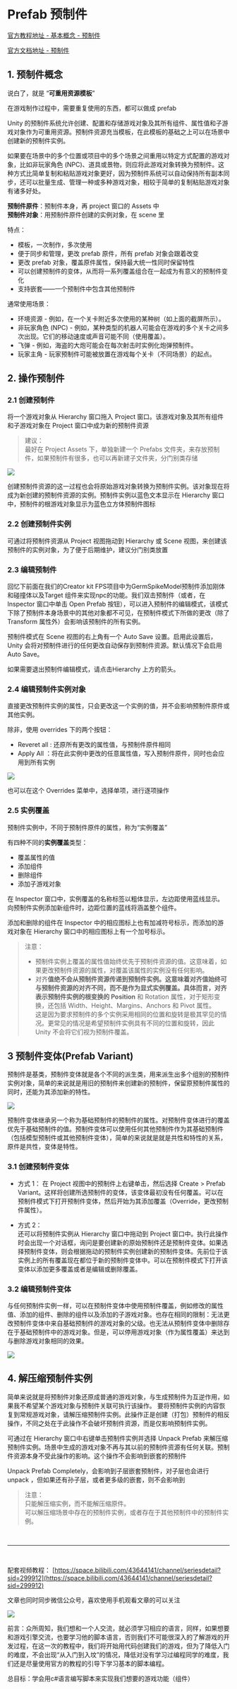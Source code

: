 # Prefab 预制件

[官方教程地址 - 基本概念 - 预制件](https://learn.unity.com/tutorial/essential-unity-concepts?language=en&courseId=5d532306edbc2a1334dd9aa8#5c7f8528edbc2a002053b6c6)

[官方文档地址 - 预制件](https://docs.unity.cn/cn/2021.1/Manual/Prefabs.html)

## 1. 预制件概念

说白了，就是 “**可重用资源模板**”

在游戏制作过程中，需要重复使用的东西，都可以做成 prefab

Unity 的预制件系统允许创建、配置和存储游戏对象及其所有组件、属性值和子游戏对象作为可重用资源。预制件资源充当模板，在此模板的基础之上可以在场景中创建新的预制件实例。

如果要在场景中的多个位置或项目中的多个场景之间重用以特定方式配置的游戏对象，比如非玩家角色 (NPC)、道具或景物，则应将此游戏对象转换为预制件。这种方式比简单复制和粘贴游戏对象更好，因为预制件系统可以自动保持所有副本同步，还可以批量生成、管理一种或多种游戏对象，相较于简单的复制粘贴游戏对象有诸多好处。

**预制件原件**：预制件本身，再 project 窗口的 Assets 中  
**预制件对象**：用预制件原件创建的实例对象，在 scene 里

特点：

- 模板，一次制作，多次使用
- 便于同步和管理，更改 prefab 原件，所有 prefab 对象会跟着改变
- 更改 prefab 对象，覆盖原件属性，保持最大统一性同时保留特性
- 可以创建预制件的变体，从而将一系列覆盖组合在一起成为有意义的预制件变化
- 支持嵌套——一个预制件中包含其他预制件

通常使用场景：

- 环境资源 - 例如，在一个关卡附近多次使用的某种树（如上面的截屏所示）。
- 非玩家角色 (NPC) - 例如，某种类型的机器人可能会在游戏的多个关卡之间多次出现。它们的移动速度或声音可能不同（使用覆盖）。
- 飞弹 - 例如，海盗的大炮可能会在每次射击时实例化炮弹预制件。
- 玩家主角 - 玩家预制件可能被放置在游戏每个关卡（不同场景）的起点。

## 2. 操作预制件

### 2.1 创建预制件

将一个游戏对象从 Hierarchy 窗口拖入 Project 窗口。该游戏对象及其所有组件和子游戏对象在 Project 窗口中成为新的预制件资源

> 建议：  
> 最好在 Project Assets 下，单独新建一个 Prefabs 文件夹，来存放预制件，如果预制件有很多，也可以再新建子文件夹，分门别类存储

![](../imgs/unity_prefab01.png)

创建预制件资源的这一过程也会将原始游戏对象转换为预制件实例。该对象现在将成为新创建的预制件资源的实例。预制件实例以蓝色文本显示在 Hierarchy 窗口中，预制件的根游戏对象显示为蓝色立方体预制件图标

### 2.2 创建预制件实例

可通过将预制件资源从 Project 视图拖动到 Hierarchy 或 Scene 视图，来创建该预制件的实例对象，为了便于后期维护，建议分门别类放置

### 2.3 编辑预制件

回忆下前面在我们的Creator kit FPS项目中为GermSpikeModel预制件添加刚体和碰撞体以及Target 组件来实现npc的功能。我们双击预制件（或者，在 Inspector 窗口中单击 Open Prefab 按钮），可以进入预制件的编辑模式，该模式下除了预制件本身场景中的其他对象都不可见，在预制件模式下所做的更改（除了 Transform 属性外）会影响该预制件的所有实例。

预制件模式在 Scene 视图的右上角有一个 Auto Save 设置。启用此设置后，Unity 会将对预制件进行的任何更改自动保存到预制件资源。默认情况下会启用 Auto Save。
  
如果需要退出预制件编辑模式，请点击Hierarchy 上方的箭头。

### 2.4 编辑预制件实例对象

直接更改预制件实例的属性，只会更改这一个实例的值，并不会影响预制件原件或其他实例。

除非，使用 overrides 下的两个按钮：

- Reveret all : 还原所有更改的属性值，与预制件原件相同
- Apply All ：将在此实例中更改的任意属性值，写入预制件原件，同时也会应用到所有实例

![](../imgs/unity_prefab02.png)

也可以在这个 Overrides 菜单中，选择单项，进行逐项操作

### 2.5 实例覆盖

预制件实例中，不同于预制件原件的属性，称为“实例覆盖”

有四种不同的**实例覆盖**类型：

- 覆盖属性的值
- 添加组件
- 删除组件
- 添加子游戏对象

在 Inspector 窗口中，实例覆盖的名称标签以粗体显示，左边距使用蓝线显示。向预制件实例添加新组件时，边距位置的蓝线将涵盖整个组件。

添加和删除的组件在 Inspector 中的相应图标上也有加减符号标示，而添加的游戏对象在 Hierarchy 窗口中的相应图标上有一个加号标示。

> 注意：
>
> - 预制件实例上覆盖的属性值始终优先于预制件资源的值。这意味着，如果更改预制件资源的属性，对覆盖该属性的实例没有任何影响。
> - 对齐**值绝不会从预制件资源传递到预制件实例。这意味着对齐值始终可与预制件资源的对齐不同，而不是作为显式实例覆盖。具体而言，对齐表示预制件实例的根变换的 Position** 和 Rotation 属性，对于矩形变换，还包括 Width、Height、Margins、Anchors 和 Pivot 属性。  
>   这是因为要求预制件的多个实例采用相同的位置和旋转是极其罕见的情况。更常见的情况是希望预制件实例具有不同的位置和旋转，因此 Unity 不会将它们视为预制件覆盖。

## 3 预制件变体(Prefab Variant)

预制件是基类，预制件变体就是各个不同的派生类，用来派生出多个组别的预制件实例对象，简单的来说就是用旧的预制件来创建新的预制件，保留原预制件属性的同时，还能为其添加新的特性。

![](../imgs/unity_prefabVariant.png)

预制件变体继承另一个称为基础预制件的预制件的属性。对预制件变体进行的覆盖优先于基础预制件的值。预制件变体可以使用任何其他预制件作为其基础预制件（包括模型预制件或其他预制件变体），简单的来说就是就是共性和特性的关系，原件是共性，变体是特性。

### 3.1 创建预制件变体

- 方式 1：
  在 Project 视图中的预制件上右键单击，然后选择 Create > Prefab Variant。这样将创建所选预制件的变体，该变体最初没有任何覆盖。可以在预制件模式下打开预制件变体，然后开始为其添加覆盖（Override，更改预制件属性）。

- 方式 2：  
  还可以将预制件实例从 Hierarchy 窗口中拖动到 Project 窗口中。执行此操作时会出现一个对话框，询问是要创建新的原始预制件还是预制件变体。如果选择预制件变体，则会根据拖动的预制件实例创建新的预制件变体。先前位于该实例上的所有覆盖现在都位于新的预制件变体中。可以在预制件模式下打开该变体以添加更多覆盖或者是编辑或删除覆盖。

### 3.2 编辑预制件变体

与任何预制件实例一样，可以在预制件变体中使用预制件覆盖，例如修改的属性值、添加的组件、删除的组件以及添加的子游戏对象。也存在相同的限制：无法更改预制件变体中来自基础预制件的游戏对象的父级。也无法从预制件变体中删除存在于基础预制件中的游戏对象。但是，可以停用游戏对象（作为属性覆盖）来达到与删除游戏对象相同的效果。

![](../imgs/unity_prefabVariant02.png)

## 4. 解压缩预制件实例

简单来说就是将预制件对象还原成普通的游戏对象，与生成预制件为互逆作用，如果我不希望某个游戏对象与预制件关联可执行该操作。
要将预制件实例的内容恢复到常规游戏对象，请解压缩预制件实例。此操作正是创建（打包）预制件的相反操作，不同之处在于此操作不会破坏预制件资源，而是仅影响预制件实例。

可通过在 Hierarchy 窗口中右键单击预制件实例并选择 Unpack Prefab 来解压缩预制件实例。场景中生成的游戏对象不再与其以前的预制件资源有任何关联。预制件资源本身不受此操作的影响。这个操作不会影响到嵌套的预制件

Unpack Prefab Completely，会影响到子层嵌套预制件，对子层也会进行 unpack ，但如果还有孙子层，或者更多级的嵌套，则不会影响到

> 注意：  
> 只能解压缩实例，而不能解压缩原件。  
> 可以解压缩场景中存在的预制件实例，或者存在于其他预制件中的预制件实例。

<br>
<hr>
<br>

配套视频教程：
[https://space.bilibili.com/43644141/channel/seriesdetail?sid=299912](https://space.bilibili.com/43644141/channel/seriesdetail?sid=299912)

文章也同时同步微信公众号，喜欢使用手机观看文章的可以关注

![](../imgs/微信公众号二维码.jpg)


前言：众所周知，我们想和一个人交流，就必须学习相应的语言，同样，如果想要和游戏引擎交流，也要学习他的脚本语言，否则我们不可能很深入的了解游戏的开发过程，在这一次的教程中，我们将开始用代码创建我们的游戏，但为了降低入门的难度，不会出现“从入门到入坟”的情况，降低对没有学习过编程同学的难度，我们还是尽量使用官方的教程的引导下学习基本的脚本编程。

总目标：学会用c#语言编写脚本来实现我们想要的游戏功能（组件）
